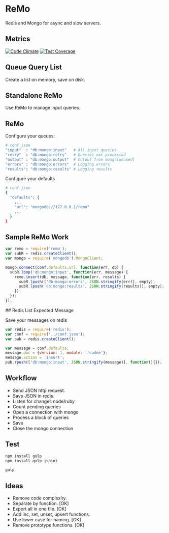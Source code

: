 # ReMo
Redis and Mongo for async and slow servers.

## Metrics
[![Code Climate](https://codeclimate.com/github/MoNoApps/remo/badges/gpa.svg)](https://codeclimate.com/github/MoNoApps/remo) [![Test Coverage](https://codeclimate.com/github/MoNoApps/remo/badges/coverage.svg)](https://codeclimate.com/github/MoNoApps/remo)

## Queue Query List
Create a list on memory, save on disk.

## Standalone ReMo
Use ReMo to manage input queries.

## ReMo
Configure your queues:
````sh
# conf.json
"input"  : "db:mongo:input"   # All input queries
"retry"  : "db:mongo:retry"   # Queries not processed
"output" : "db:mongo:output"  # Output from mongo[unused]
"errors" : "db:mongo:errors"  # Logging errors
"results": "db:mongo:results" # Logging results
````

Configure your defaults
````sh
# conf.json
{
  "defaults": {
    ...
    "url": "mongodb://127.0.0.1/remo"
    ...
  }
}
````
## Sample ReMo Work

````js
var remo = require('remo');
var subR = redis.createClient();
var mongo = require('mongodb').MongoClient;

mongo.connect(conf.defaults.url, function(err, db) {
  subR.lpop('db:mongo:input', function(err, message) {
    remo.insert(db, message, function(err, results) {
      subR.lpush(['db:mongo:errors', JSON.stringify(err)], empty);
      subR.lpush('db:mongo:results', JSON.stringify(results)], empty);
    });
  });
});

````

## Redis List Expected Message

Save your messages on redis
````js
var redis = require('redis');
var conf = require('../conf.json');
var pub = redis.createClient();

var message = conf.defaults;
message.doc = {version: 1, module: 'readme'};
message.action = 'insert';
pub.rpush(['db:mongo:input', JSON.stringify(message)], function(){});
````

## Workflow
* Send JSON http request.
* Save JSON in redis.
* Listen for changes node/ruby
* Count pending queries
* Open a connection with mongo
* Process a block of queries
* Save
* Close the mongo connection

## Test
````sh
npm install gulp
npm install gulp-jshint

gulp
````

## Ideas
* Remove code complexity.
* Separate by function. [OK]
* Export all in one file. [OK]
* Add inc, set, unset, upsert functions.
* Use lower case for naming. [OK]
* Remove prototype functions. [OK]
